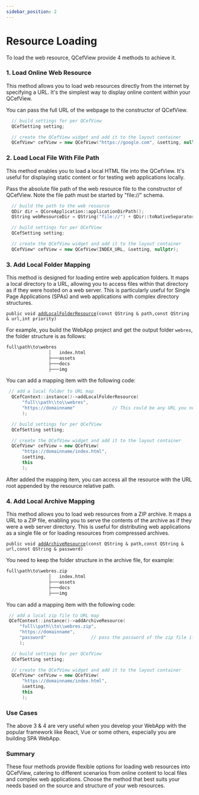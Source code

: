 ```yaml
---
sidebar_position: 2
---
```


# Resource Loading

To load the web resource, QCefView provide 4 methods to achieve it.

### 1. Load Online Web Resource

This method allows you to load web resources directly from the internet by specifying a URL. It's the simplest way to display online content within your QCefView.

You can pass the full URL of the webpage to the constructor of QCefView.
```cpp
  // build settings for per QCefView
  QCefSetting setting;

  // create the QCefView widget and add it to the layout container
  QCefView* cefView = new QCefView("https://google.com", &setting, nullptr);
```

### 2. Load Local File With File Path

This method enables you to load a local HTML file into the QCefView.  It's useful for displaying static content or for testing web applications locally.

Pass the absolute file path of the web resource file to the constructor of QCefView. Note the file path must be started by "file://" schema.
```cpp
  // build the path to the web resource
  QDir dir = QCoreApplication::applicationDirPath();
  QString webResourceDir = QString("file://") + QDir::toNativeSeparators(dir.filePath("webres/index.html"));

  // build settings for per QCefView
  QCefSetting setting;

  // create the QCefView widget and add it to the layout container
  QCefView* cefView = new QCefView(INDEX_URL, &setting, nullptr);
```
### 3. Add Local Folder Mapping

This method is designed for loading entire web application folders. It maps a local directory to a URL, allowing you to access files within that directory as if they were hosted on a web server. This is particularly useful for Single Page Applications (SPAs) and web applications with complex directory structures.

`public void `[`addLocalFolderResource`](/docs/reference/QCefContext#class_q_cef_context_1aecc6f7ee9d296bcf8d2ba470e0c0e454)`(const QString & path,const QString & url,int priority)`

For example, you build the WebApp project and get the output folder `webres`, the folder structure is as follows:
```bash
full\path\to\webres
                │   index.html
                ├───assets
                ├───docs
                ├───img
```

You can add a mapping item with the following code:
```cpp
 // add a local folder to URL map
  QCefContext::instance()->addLocalFolderResource(
      "full\\path\\to\\webres", 
      "https://domainname"              // This could be any URL you need
      );

  // build settings for per QCefView
  QCefSetting setting;

  // create the QCefView widget and add it to the layout container
  QCefView* cefView = new QCefView(
      "https://domainname/index.html", 
      &setting, 
      this
      );
```

After added the mapping item, you can access all the resource with the URL root appended by the resource relative path.

### 4. Add Local Archive Mapping

This method allows you to load web resources from a ZIP archive. It maps a URL to a ZIP file, enabling you to serve the contents of the archive as if they were a web server directory. This is useful for distributing web applications as a single file or for loading resources from compressed archives.

`public void `[`addArchiveResource`](/docs/reference/QCefContext#class_q_cef_context_1a007272d5df4016143f6b9e221a3b0eb1)`(const QString & path,const QString & url,const QString & password)`

You need to keep the folder structure in the archive file, for example:
```bash
full\path\to\webres.zip
                │   index.html
                ├───assets
                ├───docs
                ├───img
```

You can add a mapping item with the following code:
```cpp
 // add a local zip file to URL map
 QCefContext::instance()->addArchiveResource(
     "full\\path\\to\\webres.zip", 
     "https://domainname",
     "password"                 // pass the password of the zip file if needed
     );

  // build settings for per QCefView
  QCefSetting setting;

  // create the QCefView widget and add it to the layout container
  QCefView* cefView = new QCefView(
      "https://domainname/index.html", 
      &setting, 
      this
      );
```

### Use Cases

The above 3 & 4 are very useful when you develop your WebApp with the popular framework like React, Vue or some others, especially you are building SPA WebApp.

### Summary

These four methods provide flexible options for loading web resources into QCefView, catering to different scenarios from online content to local files and complex web applications. Choose the method that best suits your needs based on the source and structure of your web resources.